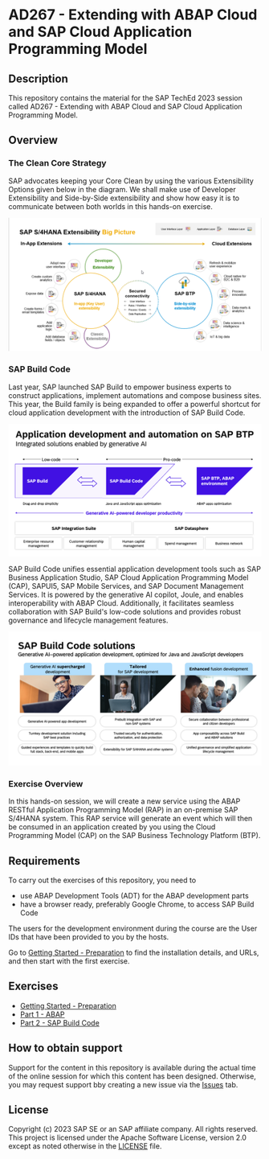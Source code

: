 
# AD267 - Extending with ABAP Cloud and SAP Cloud Application Programming Model

## Description

This repository contains the material for the SAP TechEd 2023 session called AD267 - Extending with ABAP Cloud and SAP Cloud Application Programming Model.

## Overview

### The Clean Core Strategy
SAP advocates keeping your Core Clean by using the various Extensibility Options given below in the diagram.
We shall make use of Developer Extensibility and Side-by-Side extensibility and show how easy it is to communicate between both worlds in this hands-on exercise.

![](images/CleanCore.png)

### SAP Build Code

Last year, SAP launched SAP Build to empower business experts to construct applications, implement automations and compose business sites. This year, the Build family is being expanded to offer a powerful shortcut for cloud application development with the introduction of SAP Build Code.

![](images/img-build-code-architecture.png)

SAP Build Code unifies essential application development tools such as SAP Business Application Studio, SAP Cloud Application Programming Model (CAP), SAPUI5, SAP Mobile Services, and SAP Document Management Services. It is powered by the generative AI copilot, Joule, and enables interoperability with ABAP Cloud. Additionally, it facilitates seamless collaboration with SAP Build's low-code solutions and provides robust governance and lifecycle management features.

![](images/img-build-code-benefits.png)

### Exercise Overview

In this hands-on session, we will create a new service using the ABAP RESTful Application Programming Model (RAP) in an on-premise SAP S/4HANA system. This RAP service will generate an event which will then be consumed in an application created by you using the Cloud Programming Model (CAP) on the SAP Business Technology Platform (BTP).

## Requirements

To carry out the exercises of this repository, you need to
- use ABAP Development Tools (ADT) for the ABAP development parts
- have a browser ready, preferably Google Chrome, to access SAP Build Code

The users for the development environment during the course are the User IDs that have been provided to you by the hosts.

Go to [Getting Started - Preparation](exercises/ex0/README.md) to find the installation details, and URLs, and then start with the first exercise.

## Exercises

- [Getting Started - Preparation](exercises/ex0/README.md)
- [Part 1 - ABAP ](exercises/rap/README.md)
- [Part 2 - SAP Build Code](exercises/buildcode/exercises/ex1/README.md)
  
## How to obtain support

Support for the content in this repository is available during the actual time of the online session for which this content has been designed. Otherwise, you may request support bby creating a new issue via the [Issues](../../issues) tab.

## License
Copyright (c) 2023 SAP SE or an SAP affiliate company. All rights reserved. This project is licensed under the Apache Software License, version 2.0 except as noted otherwise in the [LICENSE](LICENSES/Apache-2.0.txt) file.
